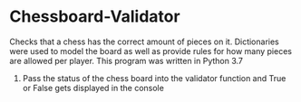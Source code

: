 # Chessboard-Validator
Checks that a chess has the correct amount of pieces on it. Dictionaries were used to model the board as well as provide rules for how many pieces are allowed per player.
This program was written in Python 3.7
1. Pass the status of the chess board into the validator function and True or False gets displayed in the console
